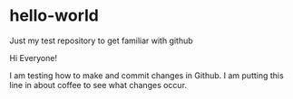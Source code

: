 # hello-world
Just my test repository to get familiar with github

Hi Everyone!

I am testing how to make and commit changes in Github.
I am putting this line in about coffee to see what changes occur.
